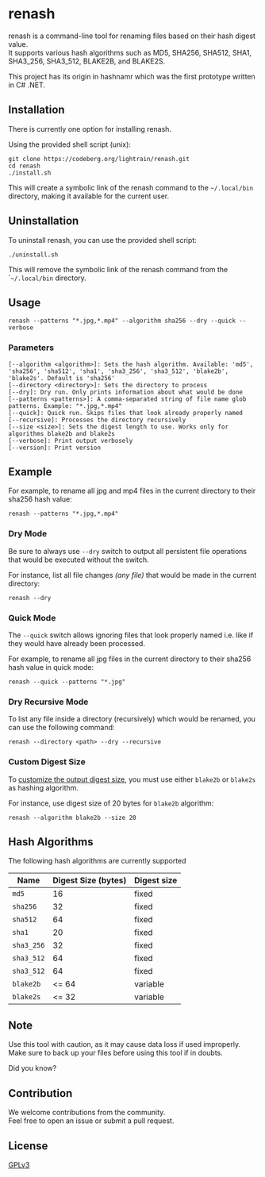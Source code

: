# renash

renash is a command-line tool for renaming files based on their hash digest value.  
It supports various hash algorithms such as MD5, SHA256, SHA512, SHA1, SHA3_256, SHA3_512, BLAKE2B, and BLAKE2S.

This project has its origin in hashnamr which was the first prototype written in C# .NET.

## Installation

There is currently one option for installing renash.

Using the provided shell script (unix):

```shell
git clone https://codeberg.org/lightrain/renash.git
cd renash
./install.sh
```

This will create a symbolic link of the renash command to the `~/.local/bin` directory,
making it available for the current user.

## Uninstallation

To uninstall renash, you can use the provided shell script:

```shell
./uninstall.sh
```

This will remove the symbolic link of the renash command from the \``~/.local/bin` directory.

## Usage

```shell
renash --patterns "*.jpg,*.mp4" --algorithm sha256 --dry --quick --verbose
```

### Parameters

```
[--algorithm <algorithm>]: Sets the hash algorithm. Available: 'md5', 'sha256', 'sha512', 'sha1', 'sha3_256', 'sha3_512', 'blake2b', 'blake2s'. Default is 'sha256'
[--directory <directory>]: Sets the directory to process
[--dry]: Dry run. Only prints information about what would be done
[--patterns <patterns>]: A comma-separated string of file name glob patterns. Example: "*.jpg,*.mp4"
[--quick]: Quick run. Skips files that look already properly named
[--recursive]: Processes the directory recursively
[--size <size>]: Sets the digest length to use. Works only for algorithms blake2b and blake2s
[--verbose]: Print output verbosely
[--version]: Print version
```

## Example

For example, to rename all jpg and mp4 files in the current directory to their sha256 hash value:

```shell
renash --patterns "*.jpg,*.mp4"
```

### Dry Mode

Be sure to always use `--dry` switch to output all persistent file operations that would be executed without the switch.

For instance, list all file changes _(any file)_ that would be made in the current directory:

```shell
renash --dry
```

### Quick Mode

The `--quick` switch allows ignoring files that look properly named i.e. like if they would have already been processed.

For example, to rename all jpg files in the current directory to their sha256 hash value in quick mode:

```shell
renash --quick --patterns "*.jpg"
```


### Dry Recursive Mode

To list any file inside a directory (recursively) which would be renamed, you can use the following command:

```shell
renash --directory <path> --dry --recursive
```


### Custom Digest Size

To [customize the output digest size](#hash-algorithms), you must use either `blake2b` or `blake2s` as hashing algorithm.

For instance, use digest size of 20 bytes for `blake2b` algorithm:

```shell
renash --algorithm blake2b --size 20
```

## Hash Algorithms

The following hash algorithms are currently supported

| Name       | Digest Size (bytes) | Digest size |
|------------|---------------------|-------------|
| `md5`      | 16                  | fixed       |
| `sha256`   | 32                  | fixed       |
| `sha512`   | 64                  | fixed       |
| `sha1`     | 20                  | fixed       |
| `sha3_256` | 32                  | fixed       |
| `sha3_512` | 64                  | fixed       |
| `sha3_512` | 64                  | fixed       |
| `blake2b`  | <= 64               | variable    |
| `blake2s`  | <= 32               | variable    |

## Note

Use this tool with caution, as it may cause data loss if used improperly.  
Make sure to back up your files before using this tool if in doubts.

Did you know?

## Contribution

We welcome contributions from the community.  
Feel free to open an issue or submit a pull request.

## License

[GPLv3](https://codeberg.org/lightrain/renash/src/branch/master/LICENSE)